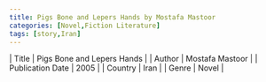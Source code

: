```yaml
---
title: Pigs Bone and Lepers Hands by Mostafa Mastoor
categories: [Novel,Fiction Literature]
tags: [story,Iran]
---
```

        
| Title | Pigs Bone and Lepers Hands  |
| Author |  Mostafa Mastoor  |
| Publication Date | 2005   |
| Country | Iran |
| Genre | Novel  |
        
